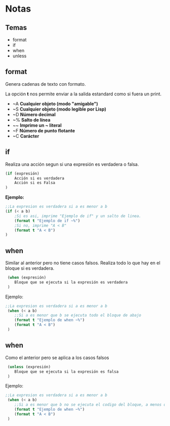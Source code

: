 # Notas

## Temas
- format
- if
- when
- unless

## format
Genera cadenas de texto con formato.

La opción **t** nos permite enviar a la salida estandard como si fuera un print.

- ~A	**Cualquier objeto (modo "amigable")**
- ~S	**Cualquier objeto (modo legible por Lisp)**
- ~D	**Número decimal**
- ~%	**Salto de línea**
- ~~	**Imprime un ~ literal**
- ~F	**Número de punto flotante**
- ~C	**Carácter**

## if
Realiza una acción segun si una expresión es verdadera o falsa.

```lisp
(if (expresión)
	Acción si es verdadera
	Acción si es Falsa
)
```

**Ejemplo:**

```lisp
;;La expresion es verdadera si a es menor a b
(if (< a b)
	;Si es asi, imprime "Ejemplo de if" y un salto de linea.
	(format t "Ejemplo de if ~%")
	;Si no, imprime "A < B"
	(format t "A < B")
)
```


## when
Similar al anterior pero no tiene casos falsos.
Realiza todo lo que hay en el bloque si es verdadera.

```lisp
 (when (expresión)
	Bloque que se ejecuta si la expresión es verdadera
 )
```


Ejemplo:

```lisp
;;La expresion es verdadera si a es menor a b
 (when (< a b)
	;;Si a es menor que b se ejecuta todo el bloque de abajo
 	(format t "Ejemplo de when ~%")
 	(format t "A < B")
 )
```

## when
Como el anterior pero se aplica a los casos falsos

```lisp
 (unless (expresión)
	Bloque que se ejecuta si la expresión es falsa
 )
```


Ejemplo:

```lisp
;;La expresion es verdadera si a es menor a b
 (when (< a b)
	;;Si a es menor que b no se ejecuta el codigo del bloque, a menos que la expresión sea negada
 	(format t "Ejemplo de when ~%")
 	(format t "A < B")
 )
```